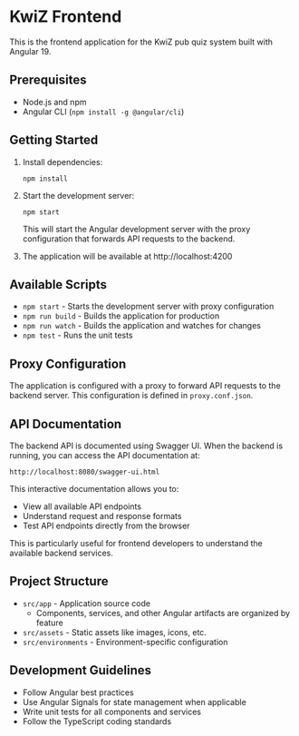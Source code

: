 # KwiZ Frontend

This is the frontend application for the KwiZ pub quiz system built with Angular 19.

## Prerequisites

- Node.js and npm
- Angular CLI (`npm install -g @angular/cli`)

## Getting Started

1. Install dependencies:
   ```
   npm install
   ```

2. Start the development server:
   ```
   npm start
   ```
   This will start the Angular development server with the proxy configuration that forwards API requests to the backend.

3. The application will be available at http://localhost:4200

## Available Scripts

- `npm start` - Starts the development server with proxy configuration
- `npm run build` - Builds the application for production
- `npm run watch` - Builds the application and watches for changes
- `npm test` - Runs the unit tests

## Proxy Configuration

The application is configured with a proxy to forward API requests to the backend server. This configuration is defined in `proxy.conf.json`.

## API Documentation

The backend API is documented using Swagger UI. When the backend is running, you can access the API documentation at:

```
http://localhost:8080/swagger-ui.html
```

This interactive documentation allows you to:
- View all available API endpoints
- Understand request and response formats
- Test API endpoints directly from the browser

This is particularly useful for frontend developers to understand the available backend services.

## Project Structure

- `src/app` - Application source code
  - Components, services, and other Angular artifacts are organized by feature
- `src/assets` - Static assets like images, icons, etc.
- `src/environments` - Environment-specific configuration

## Development Guidelines

- Follow Angular best practices
- Use Angular Signals for state management when applicable
- Write unit tests for all components and services
- Follow the TypeScript coding standards
